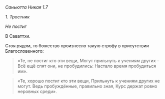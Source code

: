 *Саньютта Никая 1\.7*

*1\. Тростник*

*Не постиг*

В Саваттхи\.

Стоя рядом, то божество произнесло такую строфу в присутствии Благословенного:

> «Те, не постиг кто эти вещи,
> Могут прильнуть к учениям других –
> Всё ещё спят они, не пробудились:
> Настало время пробудиться им»\.

> «Те, хорошо постиг кто эти вещи,
> Прильнуть к учениям других не могут\.
> Ведь пробуждённые, правильно зная,
> Курс держат ровно неровных среди»\.
